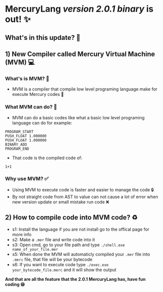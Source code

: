 # MercuryLang *version 2.0.1 binary* is out! ✨
## What's in this update? 👀

## 1) New Compiler called Mercury Virtual Machine (MVM) 💻
### What's is MVM? 🔎
* MVM is a compiler that compile low level programing language make for execute Mercury codes 🤯
### What MVM can do? 🎁 
* MVM can do a basic codes like what a basic low level programing language can do for example:
```MVM
PROGRAM_START
PUSH_FLOAT 1.000000
PUSH_FLOAT 1.000000
BINARY_ADD
PROGRAM_END
```
* That code is the compiled code of:
``` MercuryLang
1+1
```
### Why use MVM? ✅
* Using MVM to execute code is faster and easier to manage the code 🔒
* By not straight code from AST to value can not cause a lot of error when new version update or small mistake run code ❌
## 2) How to compile code into MVM code? ♻️
* s1: Install the language if you are not install go to the offical page for more info
* s2: Make a ```.mer``` file and write code into it
* s3: Open cmd, go to your file path and type ```./shell.exe name_of_your_file.mer```
* s5: When done the MVM will automaticly compiled your ```.mer``` file into ```.merc``` file, that file will be your bytecode
* s6: If you want to execute code type ```./exec.exe your_bytecode_file.merc``` and it will show the output

**And that are all the feature that the 2.0.1 MercuryLang has, have fun coding 😆**
